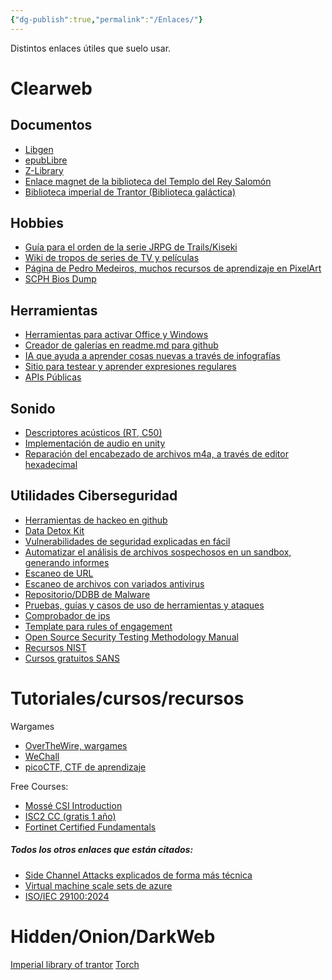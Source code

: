 ```yaml
---
{"dg-publish":true,"permalink":"/Enlaces/"}
---
```


Distintos enlaces útiles que suelo usar.

# Clearweb
## Documentos
- <a href="https://libgen.is">Libgen</a>
- <a href="https://epublibre.org">epubLibre</a>
- <a href="https://singlelogin.rs">Z-Library</a>
- <a href="magnet:?xt=urn:btih:aad6b387ae78b20f771949b0c3f3b902d83ff367&dn=The%20Temple%20of%20Solomon%20the%20King&tr=udp%3a%2f%2ftracker.opentrackr.org%3a1337%2fannounce&tr=https%3a%2f%2ftracker1.520.jp%3a443%2fannounce&tr=udp%3a%2f%2fopen.demonii.com%3a1337%2fannounce&tr=udp%3a%2f%2ftracker.openbittorrent.com%3a6969%2fannounce">Enlace magnet de la biblioteca del Templo del Rey Salomón</a>
- <a href="https://trantor.is">Biblioteca imperial de Trantor (Biblioteca galáctica)</a>
## Hobbies
- <a href="https://www.rpgfan.com/feature/so-you-want-to-get-into-the-trails-series">Guía para el orden de la serie JRPG de Trails/Kiseki</a>
- <a href="https://tvtropes.org">Wiki de tropos de series de TV y películas</a>
- <a href="https://saint11.org">Página de Pedro Medeiros, muchos recursos de aprendizaje en PixelArt</a>
- <a href="https://www.psxdev.net/forum/viewtopic.php?t=56">SCPH Bios Dump</a>
## Herramientas
- <a href="https://massgrave.dev">Herramientas para activar Office y Windows</a>
- <a href="https://felixhayashi.github.io/ReadmeGalleryCreatorForGitHub">Creador de galerías en readme.md para github</a>
- <a href="https://explorer.globe.engineer">IA que ayuda a aprender cosas nuevas a través de infografías</a>
- <a href=https://regex101.com>Sitio para testear y aprender expresiones regulares</a>
- [APIs Públicas](https://github.com/public-apis/public-apis?tab=readme-ov-file)
## Sonido
- <a href="https://www.acousticbulletin.com/room-acoustic-descriptors-rt-c50-and-gain">Descriptores acústicos (RT, C50)</a>
- <a href="https://sonicscoop.com/game-audio-level-1-the-basics-of-sound-for-the-interactive-age">Implementación de audio en unity</a>
- <a href="https://sysfrontier.com/en/2014/12/31/hello-world">Reparación del encabezado de archivos m4a, a través de editor hexadecimal</a>

## Utilidades Ciberseguridad
- <a href="https://github.com/Hack-with-Github">Herramientas de hackeo en github</a>
- <a href="https://datadetoxkit.org/en/home">Data Detox Kit</a>
- <a href="https://www.hacksplaining.com/lessons">Vulnerabilidades de seguridad explicadas en fácil</a>
- <a href="https://capev2.readthedocs.io/en/latest/introduction/what.html">Automatizar el análisis de archivos sospechosos en un sandbox, generando informes</a>
- <a href="https://urlscan.io">Escaneo de URL</a>
- <a href="https://virusscan.jotti.org">Escaneo de archivos con variados antivirus</a>
- <a href="https://bazaar.abuse.ch/verify-ua">Repositorio/DDBB de Malware</a>
- <a href="https://www.thehacker.recipes/">Pruebas, guías y casos de uso de herramientas y ataques</a>
- <a href="https://www.abuseipdb.com/">Comprobador de ips</a>
- <a href="https://sansorg.egnyte.com/dl/bF4I3yCcnt/">Template para rules of engagement</a>
- <a href="https://www.isecom.org/OSSTMM.3.pdf">Open Source Security Testing Methodology Manual</a>
- <a href="https://csrc.nist.gov/">Recursos NIST</a>
- <a href="https://www.cyberaces.org/">Cursos gratuitos SANS</a>


# Tutoriales/cursos/recursos

Wargames
- [OverTheWire, wargames](https://overthewire.org/wargames/bandit/bandit0.html)
- [WeChall](https://www.wechall.net/profile/floure)
- [picoCTF, CTF de aprendizaje](https://picoctf.com/)

Free Courses:
- <a href="https://www.mosse-institute.com/certifications/mics-introduction-to-cyber-security.html">Mossé CSI Introduction</a>
- <a href="https://www.isc2.org/Certifications/CC">ISC2 CC (gratis 1 año)</a>
- <a href="https://training.fortinet.com/local/library/?category=Certification%3AFCF_Cybersecurity">Fortinet Certified Fundamentals</a>

##### Todos los otros enlaces que están citados:
- <a href="https://www.comparitech.com/blog/information-security/side-channel-attack/"> Side Channel Attacks explicados de forma más técnica</a>
- <a href="https://learn.microsoft.com/en-us/azure/virtual-machine-scale-sets/overview">Virtual machine scale sets de azure</a>
- <a href="https://www.iso.org/obp/ui/#iso:std:iso-iec:29100:ed-2:v1:en">ISO/IEC 29100:2024</a>

##
# Hidden/Onion/DarkWeb

<a href='http://kx5thpx2olielkihfyo4jgjqfb7zx7wxr3sd4xzt26ochei4m6f7tayd.onion/'>Imperial library of trantor</a>
<a href='http://torchdeedp3i2jigzjdmfpn5ttjhthh5wbmda2rr3jvqjg5p77c54dqd.onion/'>Torch</a>